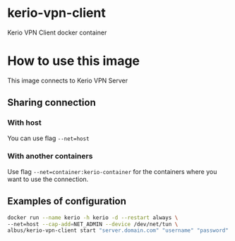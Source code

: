 # kerio-vpn-client
Kerio VPN Client docker container

# How to use this image
This image connects to Kerio VPN Server

## Sharing connection

### With host

You can use flag `--net=host`

### With another containers

Use flag `--net=container:kerio-container` for the containers where you want to use the connection.

## Examples of configuration
```bash
docker run --name kerio -h kerio -d --restart always \
--net=host --cap-add=NET_ADMIN --device /dev/net/tun \
albus/kerio-vpn-client start "server.domain.com" "username" "password"
```
